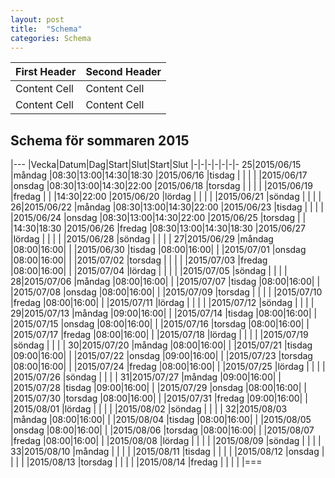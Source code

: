 ```yaml
---
layout: post
title:  "Schema"
categories: Schema
---
```

| First Header  | Second Header |
| ------------- | ------------- |
| Content Cell  | Content Cell  |
| Content Cell  | Content Cell  |


Schema för sommaren 2015
------------------------
|---
|Vecka|Datum|Dag|Start|Slut|Start|Slut
|-|-|-|-|-|-|-
25|2015/06/15 |måndag |08:30|13:00|14:30|18:30
 |2015/06/16 |tisdag | | | |
 |2015/06/17 |onsdag |08:30|13:00|14:30|22:00
 |2015/06/18 |torsdag | | | |
 |2015/06/19 |fredag | | |14:30|22:00
 |2015/06/20 |lördag | | | |
 |2015/06/21 |söndag | | | |
26|2015/06/22 |måndag |08:30|13:00|14:30|22:00
 |2015/06/23 |tisdag | | | |
 |2015/06/24 |onsdag |08:30|13:00|14:30|22:00
 |2015/06/25 |torsdag | | |14:30|18:30
 |2015/06/26 |fredag |08:30|13:00|14:30|18:30
 |2015/06/27 |lördag | | | |
 |2015/06/28 |söndag | | | |
27|2015/06/29 |måndag |08:00|16:00| |
 |2015/06/30 |tisdag |08:00|16:00| |
 |2015/07/01 |onsdag |08:00|16:00| |
 |2015/07/02 |torsdag | | | |
 |2015/07/03 |fredag |08:00|16:00| |
 |2015/07/04 |lördag | | | |
 |2015/07/05 |söndag | | | |
28|2015/07/06 |måndag |08:00|16:00| |
 |2015/07/07 |tisdag |08:00|16:00| |
 |2015/07/08 |onsdag |08:00|16:00| |
 |2015/07/09 |torsdag | | | |
 |2015/07/10 |fredag |08:00|16:00| |
 |2015/07/11 |lördag | | | |
 |2015/07/12 |söndag | | | |
29|2015/07/13 |måndag |09:00|16:00| |
 |2015/07/14 |tisdag |08:00|16:00| |
 |2015/07/15 |onsdag |08:00|16:00| |
 |2015/07/16 |torsdag |08:00|16:00| |
 |2015/07/17 |fredag |08:00|16:00| |
 |2015/07/18 |lördag | | | |
 |2015/07/19 |söndag | | | |
30|2015/07/20 |måndag |08:00|16:00| |
 |2015/07/21 |tisdag |09:00|16:00| |
 |2015/07/22 |onsdag |09:00|16:00| |
 |2015/07/23 |torsdag |08:00|16:00| |
 |2015/07/24 |fredag |08:00|16:00| |
 |2015/07/25 |lördag | | | |
 |2015/07/26 |söndag | | | |
31|2015/07/27 |måndag |09:00|16:00| |
 |2015/07/28 |tisdag |09:00|16:00| |
 |2015/07/29 |onsdag |08:00|16:00| |
 |2015/07/30 |torsdag |08:00|16:00| |
 |2015/07/31 |fredag |09:00|16:00| |
 |2015/08/01 |lördag | | | |
 |2015/08/02 |söndag | | | |
32|2015/08/03 |måndag |08:00|16:00| |
 |2015/08/04 |tisdag |08:00|16:00| |
 |2015/08/05 |onsdag |08:00|16:00| |
 |2015/08/06 |torsdag |08:00|16:00| |
 |2015/08/07 |fredag |08:00|16:00| |
 |2015/08/08 |lördag | | | |
 |2015/08/09 |söndag | | | |
33|2015/08/10 |måndag | | | |
 |2015/08/11 |tisdag | | | |
 |2015/08/12 |onsdag | | | |
 |2015/08/13 |torsdag | | | |
 |2015/08/14 |fredag | | | |
|===

